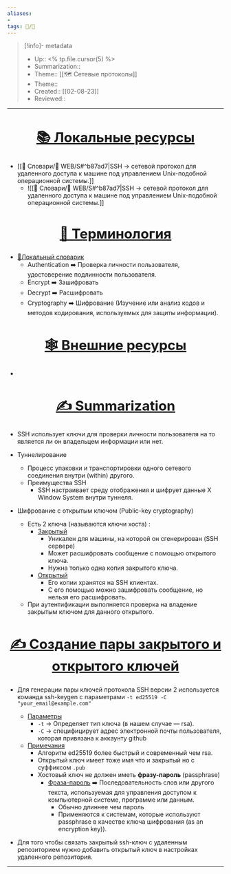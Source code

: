```yaml
---
aliases:
-
tags: 📝/🧩
---
```


> [!info]- metadata
>- Up:: <% tp.file.cursor(5) %>
>- Summarization:: 
>- Theme:: [[🗺️ Сетевые протоколы]]
>- Theme::
>- Created:: [[02-08-23]]
>- Reviewed:: 

---
## <center><h2><b><u>📚️ Локальные ресурсы</u></b></h2></center>

- [[📖 Словари/📖 WEB/S#^b87ad7|SSH → сетевой протокол для удаленного доступа к машине под управлением Unix-подобной операционной системы.]]
	- ![[📖 Словари/📖 WEB/S#^b87ad7|SSH → сетевой протокол для удаленного доступа к машине под управлением Unix-подобной операционной системы.]]
## <center><h2><b><u>📗 Терминология</u></b></h2></center>

- <u>🦜Локальный словарик</u>
	- Authentication ➡️ Проверка личности пользователя, удостоверение подлинности пользователя.
	- Encrypt ➡️ Зашифровать
	- Decrypt ➡️ Расшифровать
	- Cryptography ➡️ Шифрование (Изучение или анализ кодов и методов кодирования, используемых для защиты информации).
## <center><h2><b><u>🕸️ Внешние ресурсы</u></b></h2></center>

- 
## <center><h2><b><u>✍️ Summarization</u></b></h2></center>

- SSH использует ключи для проверки личности пользователя на то является ли он владельцем информации или нет.

- Туннелирование
	- Процесс упаковки и транспортировки одного сетевого соединения внутри (within) другого. 
	- Преимущества SSH
		- SSH настраивает среду отображения и шифрует данные X Window System внутри туннеля.

- Шифрование с открытым ключом (Public-key cryptography)
	- Есть 2 ключа (называются ключи хоста) : 
		- <u>Закрытый</u> 
			- Уникален для машины, на которой он сгенерирован (SSH сервере)
			- Может расшифровать сообщение с помощью открытого ключа.
			- Нужна только одна копия закрытого ключа.
		- <u>Открытый</u>
			- Его копии хранятся на SSH клиентах. 
			- С его помощью можно зашифровать сообщение, но нельзя его расшифровать. 
	- При аутентификации выполняется проверка на владение закрытым ключом для данного открытого.  
## <center><h2><b><u>✍️ Создание пары закрытого и открытого ключей</u></b></h2></center>

- Для генерации пары ключей протокола SSH версии 2 используется команда ssh-keygen с параметрами `-t ed25519 -C "your_email@example.com"` 
	- <u>Параметры</u>
		- `-t` → Определяет тип ключа (в нашем случае — rsa).
		- `-C` → специфицирует адрес электронной почты пользователя, которая привязана к аккаунту github
	- <u>Примечания</u>
		- Алгоритм ed25519 более быстрый и современный чем rsa.
		- Открытый ключ имеет тоже имя что и закрытый но с суффиксом `.pub`
		- Хостовый ключ не должен иметь **фразу-пароль** (passphrase) 
			- <u>Фраза-пароль</u> ➡️ Последовательность слов или другого текста, используемая для управления доступом к компьютерной системе, программе или данным. 
				- Обычно длиннее чем пароль
				- Применяются к системам, которые используют passphrase в качестве ключа шифрования (as an encryption key)).

- Для того чтобы связать закрытый ssh-ключ с удаленным репозиторием нужно добавить открытый ключ в настройках удаленного репозитория.

---